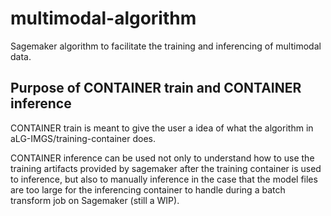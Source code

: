 # multimodal-algorithm
Sagemaker algorithm to facilitate the training and inferencing of multimodal data.

## Purpose of CONTAINER train and CONTAINER inference

CONTAINER train is meant to give the user a idea of what the algorithm in aLG-IMGS/training-container does.

CONTAINER inference can be used not only to understand how to use the training artifacts provided by sagemaker after the training container is used to inference, but also to manually inference in the case that the model files are too large for the inferencing container to handle during a batch transform job on Sagemaker (still a WIP).
